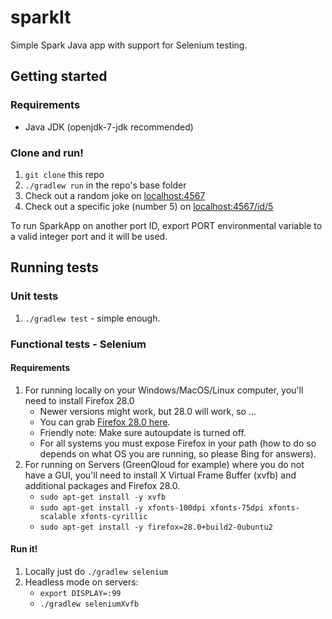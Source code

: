 # sparkIt
Simple Spark Java app with support for Selenium testing.

## Getting started

### Requirements
* Java JDK (openjdk-7-jdk recommended)

### Clone and run!
1. `git clone` this repo
2. `./gradlew run` in the repo's base folder
3. Check out a random joke on [localhost:4567](http://localhost:4567)
4. Check out a specific joke (number 5) on [localhost:4567/id/5](http://localhost:4567/id/5)

To run SparkApp on another port ID, export PORT environmental variable to a valid integer port and it will be used.

## Running tests

### Unit tests
1. `./gradlew test` - simple enough.

### Functional tests - Selenium

#### Requirements
1. For running locally on your Windows/MacOS/Linux computer, you'll need to install Firefox 28.0
    * Newer versions might work, but 28.0 will work, so ...
    * You can grab [Firefox 28.0 here](https://ftp.mozilla.org/pub/mozilla.org/firefox/releases/28.0/).
    * Friendly note: Make sure autoupdate is turned off.
    * For all systems you must expose Firefox in your path (how to do so depends on what OS you are running, so please Bing for answers).
2. For running on Servers (GreenQloud for example) where you do not have a GUI, you'll need to install X Virtual Frame Buffer (xvfb) and additional packages and Firefox 28.0.
    * `sudo apt-get install -y xvfb`
    * `sudo apt-get install -y xfonts-100dpi xfonts-75dpi xfonts-scalable xfonts-cyrillic`
    * `sudo apt-get install -y firefox=28.0+build2-0ubuntu2`

#### Run it!
1. Locally just do `./gradlew selenium`
2. Headless mode on servers:
    * `export DISPLAY=:99`
    * `./gradlew seleniumXvfb`

